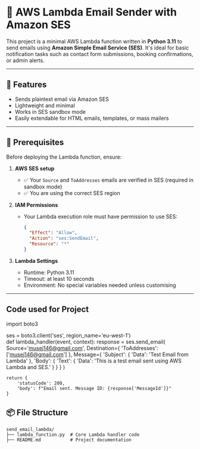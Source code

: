 # 📧 AWS Lambda Email Sender with Amazon SES

This project is a minimal AWS Lambda function written in **Python 3.11** to send emails using **Amazon Simple Email Service (SES)**. It's ideal for basic notification tasks such as contact form submissions, booking confirmations, or admin alerts.

---

## 🚀 Features

- Sends plaintext email via Amazon SES
- Lightweight and minimal
- Works in SES sandbox mode
- Easily extendable for HTML emails, templates, or mass mailers

---

## 🧰 Prerequisites

Before deploying the Lambda function, ensure:

1. **AWS SES setup**
   - ✅ Your `Source` and `ToAddresses` emails are verified in SES (required in sandbox mode)
   - ✅ You are using the correct SES region

2. **IAM Permissions**
   - Your Lambda execution role must have permission to use SES:
     ```json
     {
       "Effect": "Allow",
       "Action": "ses:SendEmail",
       "Resource": "*"
     }
     ```

3. **Lambda Settings**
   - Runtime: Python 3.11
   - Timeout: at least 10 seconds
   - Environment: No special variables needed unless customising

---
Code used for Project
---
import boto3

ses = boto3.client('ses', region_name='eu-west-1')  
def lambda_handler(event, context):
    response = ses.send_email(
        Source='musej146@gmail.com',
        Destination={
            'ToAddresses': ['musej146@gmail.com']
        },
        Message={
            'Subject': {
                'Data': 'Test Email from Lambda'
            },
            'Body': {
                'Text': {
                    'Data': 'This is a test email sent using AWS Lambda and SES.'
                }
            }
        }
    )
    
    return {
        'statusCode': 200,
        'body': f"Email sent. Message ID: {response['MessageId']}"
    }


## 📦 File Structure

```plaintext
send_email_lambda/
├── lambda_function.py  # Core Lambda handler code
├── README.md           # Project documentation
